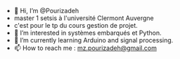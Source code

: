 - 👋 Hi, I’m @Pourizadeh
- master 1 setsis à l'université Clermont Auvergne
- c'est pour le tp du cours gestion de projet.
- 👀 I’m interested in systèmes embarqués et Python. 
- 🌱 I’m currently learning Arduino and signal processing.
- 📫 How to reach me : mz.pourizadeh@gmail.com


<!---
Pourizadeh/Pourizadeh is a ✨ special ✨ repository because its `README.md` (this file) appears on your GitHub profile.
You can click the Preview link to take a look at your changes.
--->
